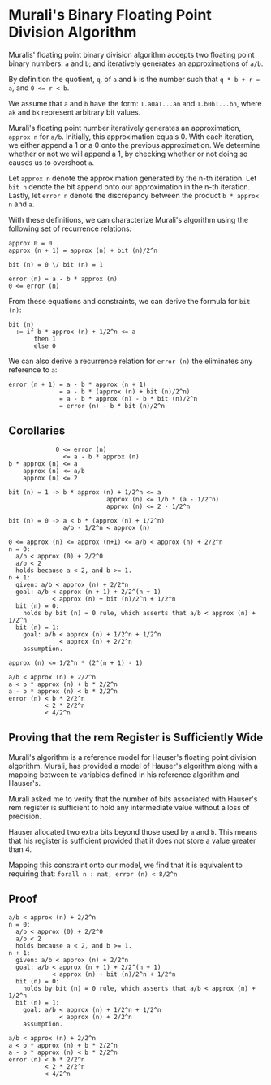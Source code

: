 Murali's Binary Floating Point Division Algorithm
=================================================

Muralis' floating point binary division algorithm accepts two
floating point binary numbers: `a` and `b`; and iteratively generates
an approximations of `a/b`.

By definition the quotient, `q`, of `a` and `b` is the number such that `q * b + r = a`, and `0 <= r < b`.

We assume that `a` and `b` have the form: `1.a0a1...an` and `1.b0b1...bn`, where `ak` and `bk` represent arbitrary bit values.

Murali's floating point number iteratively generates an approximation, `approx n` for `a/b`. Initially, this approximation equals 0. With each iteration, we either append a 1 or a 0 onto the previous approximation. We determine whether or not we will append a 1, by checking whether or not doing so causes us to overshoot `a`.

Let `approx n` denote the approximation generated by the n-th iteration. Let `bit n` denote the bit append onto our approximation in the n-th iteration. Lastly, let `error n` denote the discrepancy between the product `b * approx n` and `a`.

With these definitions, we can characterize Murali's algorithm using the following set of recurrence relations:

```
approx 0 = 0
approx (n + 1) = approx (n) + bit (n)/2^n

bit (n) = 0 \/ bit (n) = 1

error (n) = a - b * approx (n)
0 <= error (n)
```

From these equations and constraints, we can derive the formula for `bit (n)`:

```
bit (n)
  := if b * approx (n) + 1/2^n <= a
       then 1
       else 0
```

We can also derive a recurrence relation for `error (n)` the eliminates any reference to `a`:

```
error (n + 1) = a - b * approx (n + 1)
              = a - b * (approx (n) + bit (n)/2^n)
              = a - b * approx (n) - b * bit (n)/2^n
              = error (n) - b * bit (n)/2^n
```

Corollaries
-----------

```
             0 <= error (n)
               <= a - b * approx (n)
b * approx (n) <= a
    approx (n) <= a/b
    approx (n) <= 2

bit (n) = 1 -> b * approx (n) + 1/2^n <= a
                           approx (n) <= 1/b * (a - 1/2^n)
                           approx (n) <= 2 - 1/2^n

bit (n) = 0 -> a < b * (approx (n) + 1/2^n)
               a/b - 1/2^n < approx (n)

0 <= approx (n) <= approx (n+1) <= a/b < approx (n) + 2/2^n
n = 0:
  a/b < approx (0) + 2/2^0
  a/b < 2
  holds because a < 2, and b >= 1.
n + 1:
  given: a/b < approx (n) + 2/2^n
  goal: a/b < approx (n + 1) + 2/2^(n + 1)
            < approx (n) + bit (n)/2^n + 1/2^n
  bit (n) = 0:
    holds by bit (n) = 0 rule, which asserts that a/b < approx (n) + 1/2^n
  bit (n) = 1:
    goal: a/b < approx (n) + 1/2^n + 1/2^n
              < approx (n) + 2/2^n
    assumption.
  
approx (n) <= 1/2^n * (2^(n + 1) - 1)

a/b < approx (n) + 2/2^n
a < b * approx (n) + b * 2/2^n
a - b * approx (n) < b * 2/2^n
error (n) < b * 2/2^n
          < 2 * 2/2^n
          < 4/2^n
```

Proving that the rem Register is Sufficiently Wide
--------------------------------------------------

Murali's algorithm is a reference model for Hauser's floating point division algorithm. Murali, has provided a model of Hauser's algorithm along with a mapping between te variables defined in his reference algorithm and Hauser's.

Murali asked me to verify that the number of bits associated with Hauser's rem register is sufficient to hold any intermediate value without a loss of precision.

Hauser allocated two extra bits beyond those used by `a` and `b`. This means that his register is sufficient provided that it does not store a value greater than 4.

Mapping this constraint onto our model, we find that it is equivalent to requiring that: `forall n : nat, error (n) < 8/2^n`

Proof
-----

```
a/b < approx (n) + 2/2^n
n = 0:
  a/b < approx (0) + 2/2^0
  a/b < 2
  holds because a < 2, and b >= 1.
n + 1:
  given: a/b < approx (n) + 2/2^n
  goal: a/b < approx (n + 1) + 2/2^(n + 1)
            < approx (n) + bit (n)/2^n + 1/2^n
  bit (n) = 0:
    holds by bit (n) = 0 rule, which asserts that a/b < approx (n) + 1/2^n
  bit (n) = 1:
    goal: a/b < approx (n) + 1/2^n + 1/2^n
              < approx (n) + 2/2^n
    assumption.
```

```
a/b < approx (n) + 2/2^n
a < b * approx (n) + b * 2/2^n
a - b * approx (n) < b * 2/2^n
error (n) < b * 2/2^n
          < 2 * 2/2^n
          < 4/2^n
```
